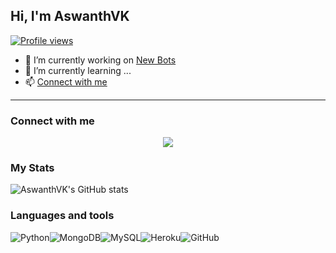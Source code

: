 ## Hi, I'm AswanthVK
[![Profile views](https://komarev.com/ghpvc/?username=AswanthVK&label=Profile%20views)](https://github.com/AswanthVK)
- 💫 I’m currently working on [New Bots](https://telegram.dog/NewBotz)
- 🌱 I’m currently learning ...
- 📫 [Connect with me](https://telegram.dog/AswanthVK)
---
### Connect with me
<center>
<a href="https://telegram.me/AswanthVK"><img src="https://img.icons8.com/color/50/000000/telegram-app--v2.png"></a>
</center>


### My Stats
![AswanthVK's GitHub stats](https://github-readme-stats.vercel.app/api?username=AswanthVK&show_icons=true&theme=radical)

### Languages and tools
<img alt="Python" src="https://img.shields.io/badge/python-%2314354C.svg?&style=for-the-badge&logo=python&logoColor=white"/><img alt="MongoDB" src ="https://img.shields.io/badge/MongoDB-%234ea94b.svg?&style=for-the-badge&logo=mongodb&logoColor=white"/><img alt="MySQL" src="https://img.shields.io/badge/mysql-%2300f.svg?&style=for-the-badge&logo=mysql&logoColor=white"/><img alt="Heroku" src="https://img.shields.io/badge/heroku-%23430098.svg?&style=for-the-badge&logo=heroku&logoColor=white"/><img alt="GitHub" src="https://img.shields.io/badge/github-%23921011.svg?&style=for-the-badge&logo=github&logoColor=white"/>
